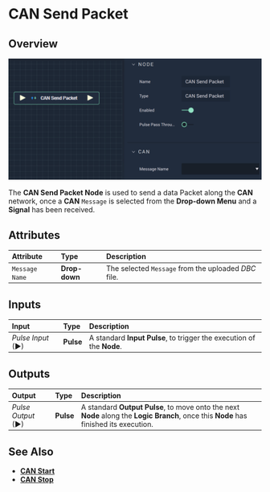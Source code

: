 # CAN Send Packet

## Overview

![The CAN Send Packet Node.](../../../.gitbook/assets/cansendpacket.png)

The **CAN Send Packet Node** is used to send a data Packet along the **CAN** network, once a **CAN** `Message` is selected from the **Drop-down Menu** and a **Signal** has been received.

## Attributes

| Attribute | Type | Description |
| :--- | :--- | :--- |
| `Message Name` | **Drop-down** | The selected `Message` from the uploaded _DBC_ file. |

## Inputs

| Input | Type | Description |
| :--- | :--- | :--- |
| _Pulse Input_ \(►\) | **Pulse** | A standard **Input Pulse**, to trigger the execution of the **Node**. |

## Outputs

| Output | Type | Description |
| :--- | :--- | :--- |
| _Pulse Output_ \(►\) | **Pulse** | A standard **Output Pulse**, to move onto the next **Node** along the **Logic Branch**, once this **Node** has finished its execution. |

## See Also

* [**CAN Start**](canstart.md)
* [**CAN Stop**](canstop.md)

